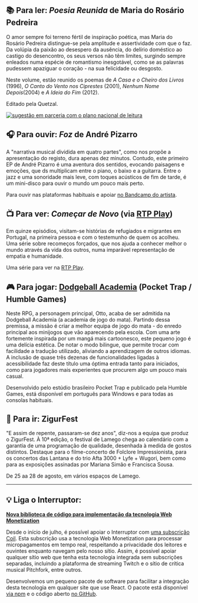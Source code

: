 ## 📚 Para ler: _Poesia Reunida_ de Maria do Rosário Pedreira

O amor sempre foi terreno fértil de inspiração poética, mas Maria do Rosário Pedreira distingue-se pela amplitude e assertividade com que o faz. Da volúpia da paixão ao desespero da ausência, do delírio doméstico ao castigo do desencontro, os seus versos não têm limites, surgindo sempre enleados numa espécie de romantismo inesgotável, como se as palavras pudessem apaziguar o coração - na sua felicidade ou desgosto. 

Neste volume, estão reunido os poemas de _A Casa e o Cheiro dos Livros_ (1996), _O Canto do Vento nos Ciprestes_ (2001), _Nenhum Nome Depois_(2004) e _A Ideia do Fim_ (2012).

Editado pela Quetzal.

[![sugestão em parceria com o plano nacional de leitura](https://buttondown.s3.amazonaws.com/images/8818cde2-d8d5-4843-8b7a-0405cf8454ad.png)](https://pnl2027.gov.pt/np4/home)

## 🎧 Para ouvir: _Foz_ de André Pizarro

A "narrativa musical dividida em quatro partes", como nos propõe a apresentação do registo, dura apenas dez minutos. Contudo, este primeiro EP de André Pizarro é uma aventura dos sentidos, evocando paisagens e emoções, que ds multiplicam entre o piano, o baixo e a guitarra. Entre o jazz e uma sonoridade mais leve, com toques acústicos de fim de tarde, é um mini-disco para ouvir o mundo um pouco mais perto.

Para ouvir nas plataformas habituais e apoiar [no Bandcamp do artista](https://andrepizarromusic.bandcamp.com/album/foz).

## 📺 Para ver: _Começar de Novo_ (via [RTP Play](https://www.rtp.pt/play/p8940/comecar-de-novo))

Em quinze episódios, visitam-se histórias de refugiados e migrantes em Portugal, na primeira pessoa e com o testemunho de quem os acolheu. Uma série sobre recomeços forçados, que nos ajuda a conhecer melhor o mundo através da vida dos outros, numa imparável representação de empatia e humanidade.

Uma série para ver na [RTP Play](https://www.rtp.pt/play/p8940/comecar-de-novo).

## 🎮 Para jogar: [Dodgeball Academia](https://www.humblegames.com/games/dodgeballacademia/) (Pocket Trap / Humble Games)

Neste RPG, a personagem principal, Otto, acaba de ser admitida na Dodgeball Academia (a academia de jogo do mata). Partindo dessa premissa, a missão é criar a melhor equipa de jogo do mata - do enredo principal aos minijogos que vão aparecendo pela escola. Com uma arte fortemente inspirada por um mangá mais cartoonesco, este pequeno jogo é uma delícia estética. De notar o modo bilingue, que permite trocar com facilidade a tradução utilizado, aliviando a aprendizagem de outros idiomas. A inclusão de quase três dezenas de funcionalidades ligadas à acessibilidade faz deste título uma óptima entrada tanto para iniciados, como para jogadores mais experientes que procurem algo um pouco mais casual. 

Desenvolvido pelo estúdio brasileiro Pocket Trap e publicado pela Humble Games, está disponível em português para Windows e para todas as consolas habituais.

## 🎡 Para ir: ZigurFest

"E assim de repente, passaram-se dez anos", diz-nos a equipa que produz o ZigurFest. À 10ª edição, o festival de Lamego chega ao calendário com a garantia de uma programação de qualidade, desenhada à medida de gostos distintos. Destaque para o filme-concerto de Folclore Impressionista, para os concertos das Lantana e do trio Afta 3000 + Lyfe + Wugori, bem como para as exposições assinadas por Mariana Simão e Francisca Sousa.

De 25 aa 28 de agosto, em vários espaços de Lamego.

---

## 💡 Liga o Interruptor:

**[Nova biblioteca de código para implementação da tecnologia Web Monetization](https://tech.interruptor.pt/blog/react-monetization-package)**

Desde o início de julho, é possível apoiar o Interruptor com [uma subscrição Coil](https://coil.com/). Esta subscrição usa a tecnologia Web Monetization para processar micropagamentos em tempo real, respeitando a privacidade dos leitores e ouvintes enquanto navegam pelo nosso sítio. Assim, é possivel apoiar qualquer sítio web que tenha esta tecnologia integrada sem subscrições separadas, incluindo a plataforma de streaming Twitch e o sítio de crítica musical Pitchfork, entre outros. 

Desenvolvemos um pequeno pacote de software para facilitar a integração desta tecnologia em qualquer site que use React. O pacote está disponível [via npm](https://www.npmjs.com/package/@interruptor/react-monetization) e o código aberto [no GitHub](https://github.com/InterruptorPt/react-monetization).
